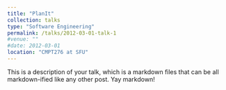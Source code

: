 ```yaml
---
title: "PlanIt"
collection: talks
type: "Software Engineering"
permalink: /talks/2012-03-01-talk-1
#venue: ""
#date: 2012-03-01
location: "CMPT276 at SFU"
---
```






This is a description of your talk, which is a markdown files that can be all markdown-ified like any other post. Yay markdown!
